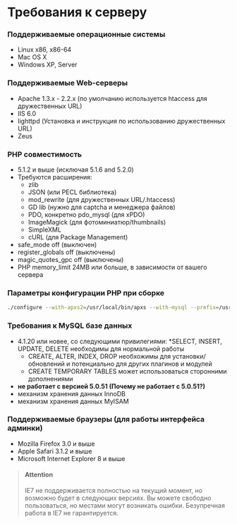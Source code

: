 # Требования к серверу

### Поддерживаемые операционные системы

* Linux x86, x86-64
* Mac OS X
* Windows XP, Server

### Поддерживаемые Web-серверы

* Apache 1.3.x - 2.2.x (по умолчанию используется htaccess для дружественных URL)
* IIS 6.0
* lighttpd (Установка и инструкция по использованию дружественных URL)
* Zeus

### PHP совместимость
* 5.1.2 и выше (исключая 5.1.6 and 5.2.0)
* Требуются расширения:
    * zlib
    * JSON (или PECL библиотека)
    * mod_rewrite (для дружественных URL/.htaccess)
    * GD lib (нужно для captcha и менеджера файлов)
    * PDO, конкретно pdo_mysql (для xPDO)
    * ImageMagick (для фотоминиатюр/thumbnails)
    * SimpleXML
    * cURL (для Package Management)
* safe_mode off (выключен)
* register_globals off (выключены)
* magic_quotes_gpc off (выключены)
* PHP memory_limit 24MB или больше, в зависимости от вашего сервера

### Параметры конфигурации PHP при сборке

``` bash
./configure --with-apxs2=/usr/local/bin/apxs --with-mysql --prefix=/usr/local --with-pdo-mysql --with-zlib
```

### Требования к MySQL базе данных

* 4.1.20 или новее, со следующими привилегиями:
    *SELECT, INSERT, UPDATE, DELETE необходимы для нормальной работы
    * CREATE, ALTER, INDEX, DROP необхожимы для установки/обновлений и потенциально для других плагинов и модулей
    * CREATE TEMPORARY TABLES может использоваться сторонними дополнениями
* __не работает с версией 5.0.51 (Почему не работает с 5.0.51?)__
* механизм хранения данных InnoDB
* механизм хранения данных MyISAM

### Поддерживаемые браузеры (для работы интерфейса админки)

* Mozilla Firefox 3.0 и выше
* Apple Safari 3.1.2 и выше
* Microsoft Internet Explorer 8 и выше

> #### Attention
> IE7 не поддерживается полностью на текущий момент, но возможно будет в следующих версиях. Вы можете свободно пользоваться, но местами могут возникать ошибки. Безупречная работа в IE7 не гарантируется.
